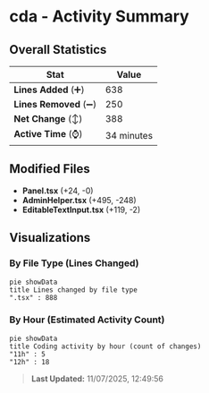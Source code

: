# cda - Activity Summary 

## Overall Statistics

| Stat                   | Value                                                             |
| ---------------------- | ----------------------------------------------------------------- |
| **Lines Added** (➕)   | 638                                          |
| **Lines Removed** (➖) | 250                                        |
| **Net Change** (↕)    | 388                |
| **Active Time** (⌚)   | 34 minutes |


## Modified Files
- **Panel.tsx** (+24, -0)
- **AdminHelper.tsx** (+495, -248)
- **EditableTextInput.tsx** (+119, -2)

## Visualizations

### By File Type (Lines Changed)

```mermaid
pie showData
title Lines changed by file type
".tsx" : 888
```

### By Hour (Estimated Activity Count)

```mermaid
pie showData
title Coding activity by hour (count of changes)
"11h" : 5
"12h" : 18
```


> **Last Updated:** 11/07/2025, 12:49:56